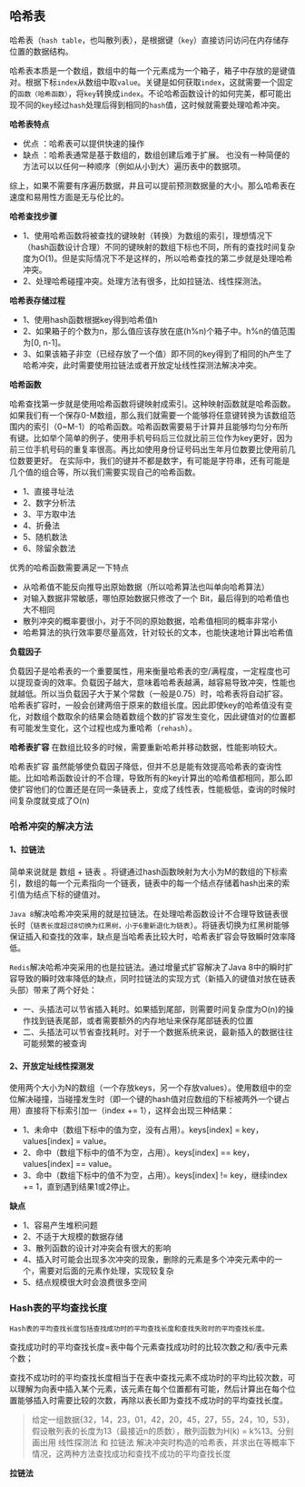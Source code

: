 ## 哈希表 

哈希表（`hash table`，也叫散列表），是根据键（`key`）直接访问访问在内存储存位置的数据结构。

哈希表本质是一个数组，数组中的每一个元素成为一个箱子，箱子中存放的是键值对。根据下标`index`从数组中取`value`。关键是如何获取`index`，这就需要一个固定的`函数（哈希函数）`，将`key`转换成`index`。不论哈希函数设计的如何完美，都可能出现不同的`key`经过`hash`处理后得到相同的`hash`值，这时候就需要处理哈希冲突。

 **哈希表特点**
- 优点 ：哈希表可以提供快速的操作
- 缺点 ：哈希表通常是基于数组的，数组创建后难于扩展。 也没有一种简便的方法可以以任何一种顺序〔例如从小到大）遍历表中的数据项。

综上，如果不需要有序遍历数据，井且可以提前预测数据量的大小。那么哈希表在速度和易用性方面是无与伦比的。


**哈希查找步骤**

- 1、使用哈希函数将被查找的键映射（转换）为数组的索引，理想情况下（hash函数设计合理）不同的键映射的数组下标也不同，所有的查找时间复杂度为O(1)。但是实际情况下不是这样的，所以哈希查找的第二步就是处理哈希冲突。
- 2、处理哈希碰撞冲突。处理方法有很多，比如拉链法、线性探测法。


**哈希表存储过程**
- 1、使用hash函数根据key得到哈希值h
- 2、如果箱子的个数为n，那么值应该存放在底(h%n)个箱子中。h%n的值范围为[0, n-1]。
- 3、如果该箱子非空（已经存放了一个值）即不同的key得到了相同的h产生了哈希冲突，此时需要使用拉链法或者开放定址线性探测法解决冲突。


**哈希函数**


哈希查找第一步就是使用哈希函数将键映射成索引。这种映射函数就是哈希函数。如果我们有一个保存0-M数组，那么我们就需要一个能够将任意键转换为该数组范围内的索引（0~M-1）的哈希函数。哈希函数需要易于计算并且能够均匀分布所有键。比如举个简单的例子，使用手机号码后三位就比前三位作为key更好，因为前三位手机号码的重复率很高。再比如使用身份证号码出生年月位数要比使用前几位数要更好。
在实际中，我们的键并不都是数字，有可能是字符串，还有可能是几个值的组合等，所以我们需要实现自己的哈希函数。

- 1、直接寻址法
- 2、数字分析法
- 3、平方取中法
- 4、折叠法
- 5、随机数法
- 6、除留余数法

优秀的哈希函数需要满足一下特点
- 从哈希值不能反向推导出原始数据（所以哈希算法也叫单向哈希算法）
- 对输入数据非常敏感，哪怕原始数据只修改了一个 Bit，最后得到的哈希值也大不相同
- 散列冲突的概率要很小，对于不同的原始数据，哈希值相同的概率非常小
- 哈希算法的执行效率要尽量高效，针对较长的文本，也能快速地计算出哈希值

**负载因子**

负载因子是哈希表的一个重要属性，用来衡量哈希表的空/满程度，一定程度也可以提现查询的效率。负载因子越大，意味着哈希表越满，越容易导致冲突，性能也就越低。所以当负载因子大于某个常数（一般是0.75）时，哈希表将自动扩容。哈希表扩容时，一般会创建两倍于原来的数组长度。因此即使key的哈希值没有变化，对数组个数取余的结果会随着数组个数的扩容发生变化，因此键值对的位置都有可能发生变化，这个过程也成为重哈希（`rehash`）。

 
**哈希表扩容** 在数组比较多的时候，需要重新哈希并移动数据，性能影响较大。

哈希表扩容 虽然能够使负载因子降低，但并不总是能有效提高哈希表的查询性能。比如哈希函数设计的不合理，导致所有的key计算出的哈希值都相同，那么即使扩容他们的位置还是在同一条链表上，变成了线性表，性能极低，查询的时候时间复杂度就变成了O(n)


### 哈希冲突的解决方法


#### 1、拉链法


简单来说就是 数组 + 链表 。将键通过hash函数映射为大小为M的数组的下标索引，数组的每一个元素指向一个链表，链表中的每一个结点存储着hash出来的索引值为结点下标的键值对。


`Java 8`解决哈希冲突采用的就是拉链法。在处理哈希函数设计不合理导致链表很长时（`链表长度超过8切换为红黑树，小于6重新退化为链表`）。将链表切换为红黑树能够保证插入和查找的效率，缺点是当哈希表比较大时，哈希表扩容会导致瞬时效率降低。

`Redis`解决哈希冲突采用的也是拉链法。通过增量式扩容解决了Java 8中的瞬时扩容导致的瞬时效率降低的缺点，同时拉链法的实现方式（新插入的键值对放在链表头部）带来了两个好处：

- 一、头插法可以节省插入耗时。如果插到尾部，则需要时间复杂度为O(n)的操作找到链表尾部，或者需要额外的内存地址来保存尾部链表的位置
- 二、头插法可以节省查找耗时。对于一个数据系统来说，最新插入的数据往往可能频繁的被查询


#### 2、开放定址线性探测发

使用两个大小为N的数组（一个存放keys，另一个存放values）。使用数组中的空位解决碰撞，当碰撞发生时（即一个键的hash值对应数组的下标被两外一个键占用）直接将下标索引加一（index += 1），这样会出现三种结果：
 - 1、未命中（数组下标中的值为空，没有占用）。keys[index] = key，values[index] = value。
 - 2、命中（数组下标中的值不为空，占用）。keys[index] == key，values[index] == value。
 - 3、命中（数组下标中的值不为空，占用）。keys[index] != key，继续index += 1，直到遇到结果1或2停止。


**缺点**
- 1、容易产生堆积问题
- 2、不适于大规模的数据存储
- 3、散列函数的设计对冲突会有很大的影响
- 4、插入时可能会出现多次冲突的现象，删除的元素是多个冲突元素中的一个，需要对后面的元素作处理，实现较复杂
- 5、结点规模很大时会浪费很多空间




### Hash表的平均查找长度

`Hash表的平均查找长度包括查找成功时的平均查找长度和查找失败时的平均查找长度。`

查找成功时的平均查找长度=表中每个元素查找成功时的比较次数之和/表中元素个数；

查找不成功时的平均查找长度相当于在表中查找元素不成功时的平均比较次数，可以理解为向表中插入某个元素，该元素在每个位置都有可能，然后计算出在每个位置能够插入时需要比较的次数，再除以表长即为查找不成功时的平均查找长度。
 

> 给定一组数据{32，14，23，01，42，20，45，27，55，24，10，53}，假设散列表的长度为13（最接近n的质数），散列函数为H(k) = k%13。分别画出用 线性探测法 和 拉链法 解决冲突时构造的哈希表，并求出在等概率下情况，这两种方法查找成功和查找不成功的平均查找长度

 **拉链法**










































